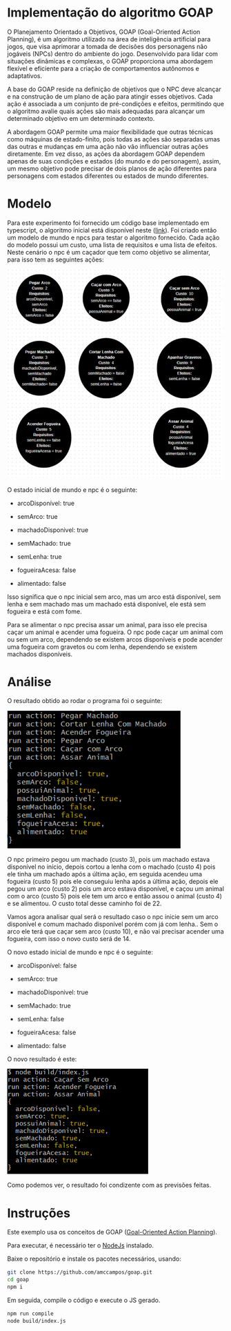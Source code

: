 # Implementação do algoritmo GOAP

O Planejamento Orientado a Objetivos, GOAP (Goal-Oriented Action Planning), é um algoritmo utilizado na área de inteligência artificial para jogos, que visa aprimorar a tomada de decisões dos personagens não jogáveis (NPCs) dentro do ambiente do jogo. Desenvolvido para lidar com situações dinâmicas e complexas, o GOAP proporciona uma abordagem flexível e eficiente para a criação de comportamentos autônomos e adaptativos.


A base do GOAP reside na definição de objetivos que o NPC deve alcançar e na construção de um plano de ação para atingir esses objetivos. Cada ação é associada a um conjunto de pré-condições e efeitos, permitindo que o algoritmo avalie quais ações são mais adequadas para alcançar um determinado objetivo em um determinado contexto.


A abordagem GOAP permite uma maior flexibilidade que outras técnicas como máquinas de estado-finito, pois todas as ações são separadas umas das outras e mudanças em uma ação não vão influenciar outras ações diretamente. Em vez disso, as ações da abordagem GOAP dependem apenas de suas condições e estados (do mundo e do personagem), assim, um mesmo objetivo pode precisar de dois planos de ação diferentes para personagens com estados diferentes ou estados de mundo diferentes.

# Modelo

Para este experimento foi fornecido um código base implementado em typescript, o algoritmo inicial está disponível neste ([link](https://github.com/amccampos/goap)).
Foi criado então um modelo de mundo e npcs para testar o algoritmo fornecido. Cada ação do modelo possui um custo, uma lista de requisitos e uma lista de efeitos. Neste cenário o npc é um caçador que tem como objetivo se alimentar, para isso tem as seguintes ações:

<img src="/imagens/modelo.PNG">

O estado inicial de mundo e npc é o seguinte:

- arcoDisponível: true

- semArco: true

- machadoDisponivel: true

- semMachado: true

- semLenha: true

- fogueiraAcesa: false

- alimentado: false


Isso significa que o npc inicial sem arco, mas um arco está disponível, sem lenha e sem machado mas um machado está disponível, ele está sem fogueira e está com fome.

Para se alimentar o npc precisa assar um animal, para isso ele precisa caçar um animal e acender uma fogueira. O npc pode caçar um animal com ou sem um arco, dependendo se existem arcos disponíveis e pode acender uma fogueira com gravetos ou com lenha, dependendo se existem machados disponíveis.

# Análise

O resultado obtido ao rodar o programa foi o seguinte: 

<img src="/imagens/resultado.PNG">

O npc primeiro pegou um machado (custo 3), pois um machado estava disponível no início, depois cortou a lenha com o machado (custo 4) pois ele tinha um machado após a última ação, em seguida acendeu uma fogueira (custo 5) pois ele conseguiu lenha após a última ação, depois ele pegou um arco (custo 2) pois um arco estava disponível, e caçou um animal com o arco (custo 5) pois ele tem um arco e então assou o animal (custo 4) e se alimentou. O custo total desse caminho foi de 22.

Vamos agora analisar qual será o resultado caso o npc inicie sem um arco disponível e comum machado disponível porém com já com lenha.. Sem o arco ele terá que caçar sem arco (custo 10), e não vai precisar acender uma fogueira, com isso o novo custo será de 14.

O novo estado inicial de mundo e npc é o seguinte:

- arcoDisponível: false

- semArco: true

- machadoDisponivel: true

- semMachado: true

- semLenha: false

- fogueiraAcesa: false

- alimentado: false

O novo resultado é este:

<img src="/imagens/resultado2.PNG">

Como podemos ver, o resultado foi condizente com as previsões feitas.

# Instruções

Este exemplo usa os conceitos de GOAP ([Goal-Oriented Action Planning](https://alumni.media.mit.edu/~jorkin/goap.html)).

Para executar, é necessário ter o [NodeJs](https://nodejs.org/) instalado. 

Baixe o repositório e instale os pacotes necessários, usando:

```sh
git clone https://github.com/amccampos/goap.git
cd goap
npm i
```

Em seguida, compile o código e execute o JS gerado.

```sh
npm run compile
node build/index.js
```